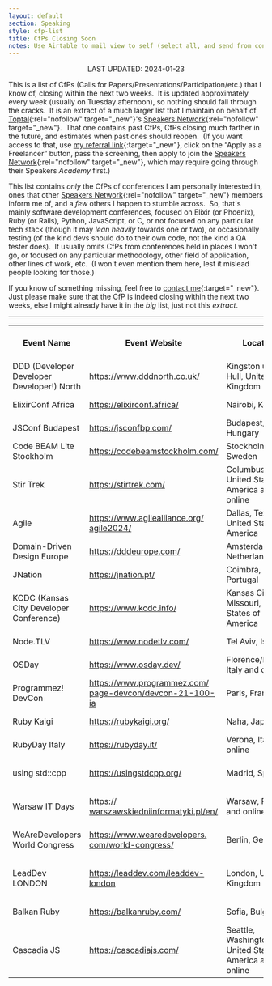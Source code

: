 ```yaml
---
layout: default
section: Speaking
style: cfp-list
title: CfPs Closing Soon
notes: Use Airtable to mail view to self (select all, and send from context menu), copy table from email, remove styling, and update date.
---
```


<center>LAST UPDATED: 2024-01-23</center>

This is a list of CfPs
(Calls for Papers/Presentations/Participation/etc.)
that I know of,
closing within the next two weeks.&nbsp;
It is updated approximately every week
(usually on Tuesday afternoon),
so nothing should fall through the cracks.&nbsp;
It is an extract of a much larger list
that I maintain on behalf of
[Toptal](https://www.toptal.com/#accept-only-candid-coders){:rel="nofollow" target="_new"}'s
[Speakers Network](https://www.toptal.com/community/speakers){:rel="nofollow" target="_new"}.&nbsp;
That one contains past CfPs,
CfPs closing much farther in the future,
and estimates when past ones should reopen.&nbsp;
(If you want access to that, use
[my referral link](https://www.toptal.com/#accept-only-candid-coders){:target="_new"},
click on the “Apply as a Freelancer” button,
pass the screening,
then apply to join the
[Speakers Network](https://www.toptal.com/community/speakers){:rel="nofollow" target="_new"},
which may require going through their Speakers _Academy_ first.)

This list contains _only_
the CfPs of conferences I am personally interested in,
ones that other
[Speakers Network](https://www.toptal.com/community/speakers){:rel="nofollow" target="_new"} members inform me of,
and a _few_ others I happen to stumble across.&nbsp;
So, that's mainly software development conferences,
focused on Elixir (or Phoenix), Ruby (or Rails), Python, JavaScript, or C,
or not focused on any particular tech stack
(though it may _lean heavily_ towards one or two),
or occasionally testing
(of the kind devs should do to their own code,
not the kind a QA tester does).&nbsp;
It usually omits CfPs from conferences
held in places I won't go,
or focused on any particular
methodology, other field of application, other lines of work, etc.&nbsp;
(I won't even mention them here,
lest it mislead people looking for those.)

If you know of something missing, feel free to
[contact me](/contact){:target="_new"}.&nbsp;
Just please make sure that
the CfP is indeed closing within the next two weeks,
else I might already have it in the _big_ list, just not this _extract_.

<hr>

<table>
  <tbody>
    <tr>
      <th>Event Name</th>
      <th>Event Website</th>
      <th>Location</th>
      <th>CFP Close<br>Date</th>
      <th>CFP Close<br>Estimated?</th>
      <th>Event Date</th>
      <th>CFP Link</th>
    </tr>
    <tr>
      <td>DDD (Developer Developer Developer!) North</td>
      <td><a href="https://www.dddnorth.co.uk/" target="_blank">https://www.dddnorth.co.uk/</a></td>
      <td>Kingston upon Hull, United Kingdom</td>
      <td>2024-01-26</td>
      <td></td>
      <td>2024-03-02</td>
      <td><a href="https://sessionize.com/ddd-2024" target="_blank">https://sessionize.com/ddd-<wbr>2024</a></td>
    </tr>
    <tr>
      <td>ElixirConf Africa</td>
      <td><a href="https://elixirconf.africa/" target="_blank">https://elixirconf.africa/</a></td>
      <td>Nairobi, Kenya</td>
      <td>2024-01-26</td>
      <td></td>
      <td>2024-06-20</td>
      <td><a href="https://www.papercall.io/elixir-safari" target="_blank">https://www.papercall.io/<wbr>elixir-safari</a></td>
    </tr>
    <tr>
      <td>JSConf Budapest</td>
      <td><a href="https://jsconfbp.com/" target="_blank">https://jsconfbp.com/</a></td>
      <td>Budapest, Hungary</td>
      <td>2024-01-26</td>
      <td></td>
      <td>2024-06-27</td>
      <td><a href="https://jsconfbp.com/call-for-papers" target="_blank">https://jsconfbp.com/call-for-<wbr>papers</a></td>
    </tr>
    <tr>
      <td>Code BEAM Lite Stockholm</td>
      <td><a href="https://codebeamstockholm.com/" target="_blank">https://codebeamstockholm.com/</a></td>
      <td>Stockholm, Sweden</td>
      <td>2024-01-28</td>
      <td></td>
      <td>2024-05-13</td>
      <td><a href="https://codebeamstockholm.com/#cft" target="_blank">https://codebeamstockholm.com/<wbr>#cft</a></td>
    </tr>
    <tr>
      <td>Stir Trek</td>
      <td><a href="https://stirtrek.com/" target="_blank">https://stirtrek.com/</a></td>
      <td>Columbus, Ohio, United States of America and online</td>
      <td>2024-01-28</td>
      <td></td>
      <td>2024-05-03</td>
      <td><a href="https://sessionize.com/stir-trek-2024/" target="_blank">https://sessionize.com/stir-<wbr>trek-2024/</a></td>
    </tr>
    <tr>
      <td>Agile</td>
      <td><a href="https://www.agilealliance.org/agile2024/" target="_blank">https://www.agilealliance.org/<wbr>agile2024/</a></td>
      <td>Dallas, Texas, United States of America</td>
      <td>2024-01-31</td>
      <td></td>
      <td>2024-07-21</td>
      <td><a href="https://www.agilealliance.org/agile2024/submissions/" target="_blank">https://www.agilealliance.org/<wbr>agile2024/submissions/</a></td>
    </tr>
    <tr>
      <td>Domain-Driven Design Europe</td>
      <td><a href="https://dddeurope.com/" target="_blank">https://dddeurope.com/</a></td>
      <td>Amsterdam, Netherlands</td>
      <td>2024-01-31</td>
      <td></td>
      <td>2024-05-30</td>
      <td><a href="https://2024.dddeurope.com/cfp/" target="_blank">https://2024.dddeurope.com/<wbr>cfp/</a></td>
    </tr>
    <tr>
      <td>JNation</td>
      <td><a href="https://jnation.pt/" target="_blank">https://jnation.pt/</a></td>
      <td>Coimbra, Portugal</td>
      <td>2024-01-31</td>
      <td></td>
      <td>2024-06-04</td>
      <td><a href="https://sessionize.com/jnation-2024/" target="_blank">https://sessionize.com/<wbr>jnation-2024/</a></td>
    </tr>
    <tr>
      <td>KCDC (Kansas City Developer Conference)</td>
      <td><a href="https://www.kcdc.info/" target="_blank">https://www.kcdc.info/</a></td>
      <td>Kansas City, Missouri, United States of America</td>
      <td>2024-01-31</td>
      <td></td>
      <td>2024-06-26</td>
      <td><a href="https://sessionize.com/kcdc-2024/" target="_blank">https://sessionize.com/kcdc-<wbr>2024/</a></td>
    </tr>
    <tr>
      <td>Node.TLV</td>
      <td><a href="https://www.nodetlv.com/" target="_blank">https://www.nodetlv.com/</a></td>
      <td>Tel Aviv, Israel</td>
      <td>2024-01-31</td>
      <td></td>
      <td>2024-06-24</td>
      <td><a href="https://sessionize.com/nodetlv-2024" target="_blank">https://sessionize.com/<wbr>nodetlv-2024</a></td>
    </tr>
    <tr>
      <td>OSDay</td>
      <td><a href="https://www.osday.dev/" target="_blank">https://www.osday.dev/</a></td>
      <td>Florence/Firenze, Italy and online</td>
      <td>2024-01-31</td>
      <td></td>
      <td>2024-03-07</td>
      <td><a href="https://2024.osday.dev/cfp" target="_blank">https://2024.osday.dev/cfp</a></td>
    </tr>
    <tr>
      <td>Programmez! DevCon</td>
      <td><a href="https://www.programmez.com/page-devcon/devcon-21-100-ia" target="_blank">https://www.programmez.com/<wbr>page-devcon/devcon-21-100-ia</a></td>
      <td>Paris, France</td>
      <td>2024-01-31</td>
      <td></td>
      <td>2024-03-07</td>
      <td><a href="https://www.programmez.com/actualites/devcon-21-100-ia-appel-session-35991" target="_blank">https://www.programmez.com/<wbr>actualites/devcon-21-100-ia-<wbr>appel-session-35991</a></td>
    </tr>
    <tr>
      <td>Ruby Kaigi</td>
      <td><a href="https://rubykaigi.org/" target="_blank">https://rubykaigi.org/</a></td>
      <td>Naha, Japan</td>
      <td>2024-01-31</td>
      <td></td>
      <td>2024-05-15</td>
      <td><a href="https://cfp.rubykaigi.org/events/2024" target="_blank">https://cfp.rubykaigi.org/<wbr>events/2024</a></td>
    </tr>
    <tr>
      <td>RubyDay Italy</td>
      <td><a href="https://rubyday.it/" target="_blank">https://rubyday.it/</a></td>
      <td>Verona, Italy and online</td>
      <td>2024-01-31</td>
      <td></td>
      <td>2024-05-31</td>
      <td><a href="https://www.grusp.org/CFPrubyday" target="_blank">https://www.grusp.org/<wbr>CFPrubyday</a></td>
    </tr>
    <tr>
      <td>using std::cpp</td>
      <td><a href="https://usingstdcpp.org/" target="_blank">https://usingstdcpp.org/</a></td>
      <td>Madrid, Spain</td>
      <td>2024-01-31</td>
      <td></td>
      <td>2024-04-25</td>
      <td><a href="https://eventos.uc3m.es/105614/section/47656/using-std-cpp-2024.html" target="_blank">https://eventos.uc3m.es/<wbr>105614/section/47656/using-<wbr>std-cpp-2024.html</a></td>
    </tr>
    <tr>
      <td>Warsaw IT Days</td>
      <td><a href="https://warszawskiedniinformatyki.pl/en/" target="_blank">https://<wbr>warszawskiedniinformatyki.pl/<wbr>en/</a></td>
      <td>Warsaw, Poland and online</td>
      <td>2024-01-31</td>
      <td>⚑</td>
      <td>2024-04-05</td>
      <td><a href="https://warszawskiedniinformatyki.pl/cfp/en/" target="_blank">https://<wbr>warszawskiedniinformatyki.pl/<wbr>cfp/en/</a></td>
    </tr>
    <tr>
      <td>WeAreDevelopers World Congress</td>
      <td><a href="https://www.wearedevelopers.com/world-congress/" target="_blank">https://www.wearedevelopers.<wbr>com/world-congress/</a></td>
      <td>Berlin, Germany</td>
      <td>2024-01-31</td>
      <td></td>
      <td>2024-07-18</td>
      <td><a href="https://sessionize.com/wearedevelopers-world-congress-2024" target="_blank">https://sessionize.com/<wbr>wearedevelopers-world-<wbr>congress-2024</a></td>
    </tr>
    <tr>
      <td>LeadDev LONDON</td>
      <td><a href="https://leaddev.com/leaddev-london" target="_blank">https://leaddev.com/leaddev-<wbr>london</a></td>
      <td>London, United Kingdom</td>
      <td>2024-02-01</td>
      <td></td>
      <td>2024-06-11</td>
      <td><a href="https://leaddev.submittable.com/submit/264848/talk-submissions-for-leaddev-london-2024" target="_blank">https://leaddev.submittable.<wbr>com/submit/264848/talk-<wbr>submissions-for-leaddev-<wbr>london-2024</a></td>
    </tr>
    <tr>
      <td>Balkan Ruby</td>
      <td><a href="https://balkanruby.com/" target="_blank">https://balkanruby.com/</a></td>
      <td>Sofia, Bulgaria</td>
      <td>2024-02-02</td>
      <td></td>
      <td>2024-04-26</td>
      <td><a href="https://forms.gle/NJY9PJWpud39ZQAr8" target="_blank">https://forms.gle/<wbr>NJY9PJWpud39ZQAr8</a></td>
    </tr>
    <tr>
      <td>Cascadia JS</td>
      <td><a href="https://cascadiajs.com/" target="_blank">https://cascadiajs.com/</a></td>
      <td>Seattle, Washington, United States of America and online</td>
      <td>2024-02-04</td>
      <td></td>
      <td>2024-06-20</td>
      <td><a href="https://cascadiajs.com/2024/cfp" target="_blank">https://cascadiajs.com/2024/<wbr>cfp</a></td>
    </tr>
  </tbody>
</table>
